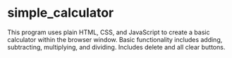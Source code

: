 # simple_calculator

This program uses plain HTML, CSS, and JavaScript to create a basic calculator within the browser window. Basic functionality includes adding, subtracting, multiplying, and dividing. Includes delete and all clear buttons.